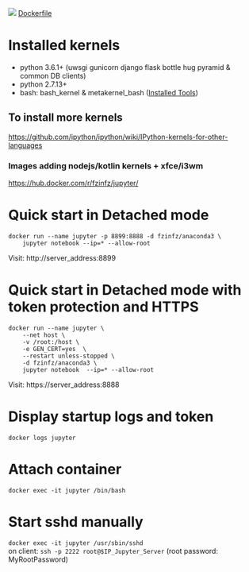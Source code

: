 [![](https://images.microbadger.com/badges/image/fzinfz/anaconda3.svg)](https://microbadger.com/images/fzinfz/anaconda3 "Get your own image badge on microbadger.com") 
[Dockerfile](https://github.com/fzinfz/docker-images/blob/master/anaconda3/Dockerfile)

# Installed kernels
- python 3.6.1+ (uwsgi gunicorn django flask bottle hug pyramid & common DB clients)
- python 2.7.13+
- bash: bash_kernel & metakernel_bash ([Installed Tools](https://github.com/fzinfz/scripts/blob/master/install-tools.sh))

## To install more kernels
https://github.com/ipython/ipython/wiki/IPython-kernels-for-other-languages

### Images adding nodejs/kotlin kernels + xfce/i3wm
https://hub.docker.com/r/fzinfz/jupyter/

# Quick start in Detached mode
```
docker run --name jupyter -p 8899:8888 -d fzinfz/anaconda3 \
    jupyter notebook --ip=* --allow-root
```
Visit: http://server_address:8899

# Quick start in Detached mode with token protection and HTTPS
```
docker run --name jupyter \
    --net host \
    -v /root:/host \
    -e GEN_CERT=yes  \
    --restart unless-stopped \
    -d fzinfz/anaconda3 \
    jupyter notebook  --ip=* --allow-root
```    
Visit: https://server_address:8888

# Display startup logs and token
`docker logs jupyter`

# Attach container
`docker exec -it jupyter /bin/bash`

# Start sshd manually
`docker exec -it jupyter /usr/sbin/sshd`  
on client: `ssh -p 2222 root@$IP_Jupyter_Server` (root password: MyRootPassword)
